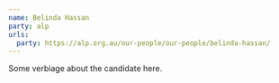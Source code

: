 ```yaml
---
name: Belinda Hassan
party: alp
urls:
  party: https://alp.org.au/our-people/our-people/belinda-hassan/
---
```

Some verbiage about the candidate here.
